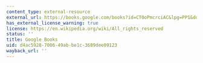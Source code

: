 ```yaml
---
content_type: external-resource
external_url: https://books.google.com/books?id=CT0oPmcrciAC&lpg=PP1&dq=matthew%20kirschenbaum%20mechanisms%20google%20books&pg=PP1#v=onepage&q&f=false
has_external_license_warning: true
license: https://en.wikipedia.org/wiki/All_rights_reserved
status: ''
title: Google Books
uid: d4ac5928-7006-49ab-be1c-3689dee09123
wayback_url: ''
---
```

